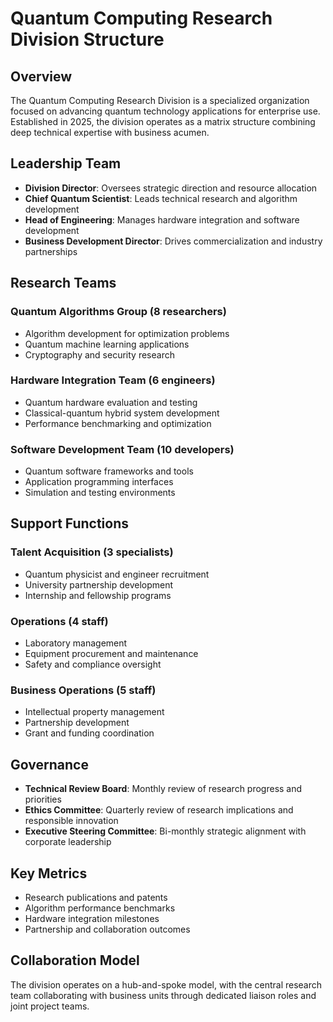# Quantum Computing Research Division Structure

## Overview
The Quantum Computing Research Division is a specialized organization focused on advancing quantum technology applications for enterprise use. Established in 2025, the division operates as a matrix structure combining deep technical expertise with business acumen.

## Leadership Team
- **Division Director**: Oversees strategic direction and resource allocation
- **Chief Quantum Scientist**: Leads technical research and algorithm development
- **Head of Engineering**: Manages hardware integration and software development
- **Business Development Director**: Drives commercialization and industry partnerships

## Research Teams
### Quantum Algorithms Group (8 researchers)
- Algorithm development for optimization problems
- Quantum machine learning applications
- Cryptography and security research

### Hardware Integration Team (6 engineers)
- Quantum hardware evaluation and testing
- Classical-quantum hybrid system development
- Performance benchmarking and optimization

### Software Development Team (10 developers)
- Quantum software frameworks and tools
- Application programming interfaces
- Simulation and testing environments

## Support Functions
### Talent Acquisition (3 specialists)
- Quantum physicist and engineer recruitment
- University partnership development
- Internship and fellowship programs

### Operations (4 staff)
- Laboratory management
- Equipment procurement and maintenance
- Safety and compliance oversight

### Business Operations (5 staff)
- Intellectual property management
- Partnership development
- Grant and funding coordination

## Governance
- **Technical Review Board**: Monthly review of research progress and priorities
- **Ethics Committee**: Quarterly review of research implications and responsible innovation
- **Executive Steering Committee**: Bi-monthly strategic alignment with corporate leadership

## Key Metrics
- Research publications and patents
- Algorithm performance benchmarks
- Hardware integration milestones
- Partnership and collaboration outcomes

## Collaboration Model
The division operates on a hub-and-spoke model, with the central research team collaborating with business units through dedicated liaison roles and joint project teams.
